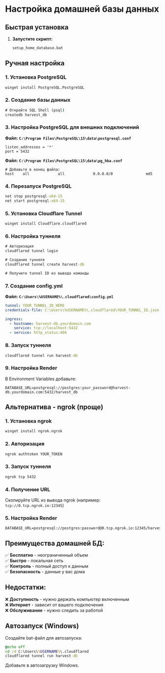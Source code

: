 # Настройка домашней базы данных

## Быстрая установка

1. **Запустите скрипт:**
   ```cmd
   setup_home_database.bat
   ```

## Ручная настройка

### 1. Установка PostgreSQL
```cmd
winget install PostgreSQL.PostgreSQL
```

### 2. Создание базы данных
```cmd
# Откройте SQL Shell (psql)
createdb harvest_db
```

### 3. Настройка PostgreSQL для внешних подключений

**Файл: `C:\Program Files\PostgreSQL\15\data\postgresql.conf`**
```
listen_addresses = '*'
port = 5432
```

**Файл: `C:\Program Files\PostgreSQL\15\data\pg_hba.conf`**
```
# Добавьте в конец файла:
host    all             all             0.0.0.0/0               md5
```

### 4. Перезапуск PostgreSQL
```cmd
net stop postgresql-x64-15
net start postgresql-x64-15
```

### 5. Установка Cloudflare Tunnel
```cmd
winget install Cloudflare.cloudflared
```

### 6. Настройка туннеля
```cmd
# Авторизация
cloudflared tunnel login

# Создание туннеля
cloudflared tunnel create harvest-db

# Получите tunnel ID из вывода команды
```

### 7. Создание config.yml
**Файл: `C:\Users\%USERNAME%\.cloudflared\config.yml`**
```yaml
tunnel: YOUR_TUNNEL_ID_HERE
credentials-file: C:\Users\%USERNAME%\.cloudflared\YOUR_TUNNEL_ID.json

ingress:
  - hostname: harvest-db.yourdomain.com
    service: tcp://localhost:5432
  - service: http_status:404
```

### 8. Запуск туннеля
```cmd
cloudflared tunnel run harvest-db
```

### 9. Настройка Render
В Environment Variables добавьте:
```
DATABASE_URL=postgresql://postgres:your_password@harvest-db.yourdomain.com:5432/harvest_db
```

## Альтернатива - ngrok (проще)

### 1. Установка ngrok
```cmd
winget install ngrok.ngrok
```

### 2. Авторизация
```cmd
ngrok authtoken YOUR_TOKEN
```

### 3. Запуск туннеля
```cmd
ngrok tcp 5432
```

### 4. Получение URL
Скопируйте URL из вывода ngrok (например: `tcp://0.tcp.ngrok.io:12345`)

### 5. Настройка Render
```
DATABASE_URL=postgresql://postgres:password@0.tcp.ngrok.io:12345/harvest_db
```

## Преимущества домашней БД:

✅ **Бесплатно** - неограниченный объем  
✅ **Быстро** - локальная сеть  
✅ **Контроль** - полный доступ к данным  
✅ **Безопасность** - данные у вас дома  

## Недостатки:

❌ **Доступность** - нужно держать компьютер включенным  
❌ **Интернет** - зависит от вашего подключения  
❌ **Обслуживание** - нужно следить за работой  

## Автозапуск (Windows)

Создайте bat-файл для автозапуска:
```cmd
@echo off
cd /d C:\Users\%USERNAME%\.cloudflared
cloudflared tunnel run harvest-db
```

Добавьте в автозагрузку Windows.